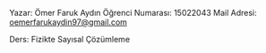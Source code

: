 Yazar:              Ömer Faruk Aydın
Öğrenci Numarası:   15022043
Mail Adresi:        oemerfarukaydin97@gmail.com

Ders: Fizikte Sayısal Çözümleme
